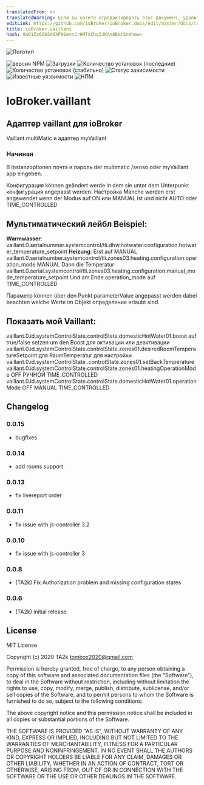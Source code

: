 ```yaml
---
translatedFrom: en
translatedWarning: Если вы хотите отредактировать этот документ, удалите поле «translationFrom», в противном случае этот документ будет снова автоматически переведен
editLink: https://github.com/ioBroker/ioBroker.docs/edit/master/docs/ru/adapterref/iobroker.vaillant/README.md
title: ioBroker.vaillant
hash: 9aO1Zs6Gb5A6XPN1mvnCrHMTXChgIJKAn8BmtSnKhmw=
---
```

![Логотип](../../../en/adapterref/iobroker.vaillant/admin/vaillant.png)

![версия NPM](http://img.shields.io/npm/v/iobroker.vaillant.svg)
![Загрузки](https://img.shields.io/npm/dm/iobroker.vaillant.svg)
![Количество установок (последние)](http://iobroker.live/badges/vaillant-installed.svg)
![Количество установок (стабильно)](http://iobroker.live/badges/vaillant-stable.svg)
![Статус зависимости](https://img.shields.io/david/TA2k/iobroker.vaillant.svg)
![Известные уязвимости](https://snyk.io/test/github/TA2k/ioBroker.vaillant/badge.svg)
![НПМ](https://nodei.co/npm/iobroker.vaillant.png?downloads=true)

# IoBroker.vaillant
## Адаптер vaillant для ioBroker
Vaillant multiMatic и адаптер myVaillant

### Начиная
В Instanzoptionen почта и пароль der multimatic /senso oder myVaillant app eingeben.

Конфигурация können geändert werde in dem sie unter dem Unterpunkt конфигурация angepasst werden. Настройка Manche werden erst angewendet wenn der Modus auf ON или MANUAL ist und nicht AUTO oder TIME_CONTROLLED

## **Мультиматический лейбл Beispiel:**
**Warmwasser**: vaillant.0.serialnummer.systemcontrol/tli.dhw.hotwater.configuration.hotwater_temperature_setpoint **Heizung**: Erst auf MANUAL vaillant.0.serialnumber.systemcontrol/tli.zones03.heating.configuration.operation_mode MANUAL Dann die Temperatur vaillant.0.serial.systemcontrol/tli.zones03.heating.configuration.manual_mode_temperature_setpoint Und am Ende operation_mode auf TIME_CONTROLLED

Параметр können über den Punkt parameterValue angepasst werden dabei beachten welche Werte im Objekt определение erlaubt sind.

## **Показать мой Vaillant:**
vaillant.0.id.systemControlState.controlState.domesticHotWater01.boost auf true/false setzen um den Boost для активации или деактивации vaillant.0.id.systemControlState.controlState.zones01.desiredRoomTemperatureSetpoint для RaumTemperatur для настройки vaillant.0.id.systemControlState .controlState.zones01.setBackTemperature vaillant.0.id.systemControlState.controlState.zones01.heatingOperationMode OFF РУЧНОЙ TIME_CONTROLLED vaillant.0.id.systemControlState.controlState.domesticHotWater01.operationMode OFF MANUAL TIME_CONTROLLED

## Changelog
### 0.0.15

-   bugfixes
### 0.0.14

-   add rooms support
### 0.0.13

-   fix livereport order
### 0.0.11

-   fix issue with js-controller 3.2
### 0.0.10

-   fix issue with js-controller 3

### 0.0.8

-   (TA2k) Fix Authorization problem and missing configuration states

### 0.0.6

-   (TA2k) initial release

## License

MIT License

Copyright (c) 2020 TA2k <tombox2020@gmail.com>

Permission is hereby granted, free of charge, to any person obtaining a copy
of this software and associated documentation files (the "Software"), to deal
in the Software without restriction, including without limitation the rights
to use, copy, modify, merge, publish, distribute, sublicense, and/or sell
copies of the Software, and to permit persons to whom the Software is
furnished to do so, subject to the following conditions:

The above copyright notice and this permission notice shall be included in all
copies or substantial portions of the Software.

THE SOFTWARE IS PROVIDED "AS IS", WITHOUT WARRANTY OF ANY KIND, EXPRESS OR
IMPLIED, INCLUDING BUT NOT LIMITED TO THE WARRANTIES OF MERCHANTABILITY,
FITNESS FOR A PARTICULAR PURPOSE AND NONINFRINGEMENT. IN NO EVENT SHALL THE
AUTHORS OR COPYRIGHT HOLDERS BE LIABLE FOR ANY CLAIM, DAMAGES OR OTHER
LIABILITY, WHETHER IN AN ACTION OF CONTRACT, TORT OR OTHERWISE, ARISING FROM,
OUT OF OR IN CONNECTION WITH THE SOFTWARE OR THE USE OR OTHER DEALINGS IN THE
SOFTWARE.